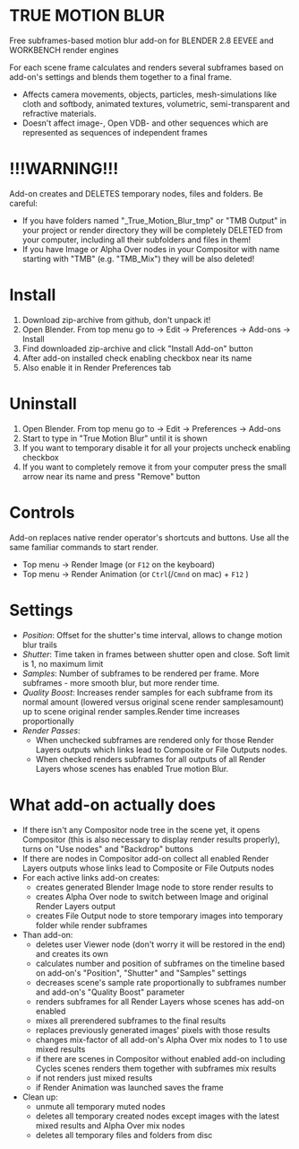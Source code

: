 # TRUE MOTION BLUR
Free subframes-based motion blur add-on
for BLENDER 2.8 EEVEE and WORKBENCH render engines

For each scene frame calculates and renders several subframes based on add-on's settings
and blends them together to a final frame.

- Affects camera movements, objects, particles, mesh-simulations like cloth and softbody,
  animated textures, volumetric, semi-transparent and refractive materials.
- Doesn't affect image-, Open VDB- and other sequences which are represented as sequences
  of independent frames

# !!!WARNING!!!
Add-on creates and DELETES temporary nodes, files and folders.
Be careful:
  - If you have folders named "\_True_Motion_Blur_tmp" or "TMB Output"
    in your project or render directory
    they will be completely DELETED from your computer, including all their subfolders and files in them!
  - If you have Image or Alpha Over nodes in your Compositor with
    name starting with "TMB" (e.g. "TMB_Mix") they will be also deleted!

# Install
1. Download zip-archive from github, don't unpack it!
2. Open Blender. From top menu go to -> Edit -> Preferences -> Add-ons -> Install
3. Find downloaded zip-archive and click "Install Add-on" button
4. After add-on installed check enabling checkbox near its name
5. Also enable it in Render Preferences tab

# Uninstall
1. Open Blender. From top menu go to -> Edit -> Preferences -> Add-ons
2. Start to type in "True Motion Blur" until it is shown
3. If you want to temporary disable it for all your projects uncheck enabling checkbox
4. If you want to completely remove it from your computer press the small arrow near its name
  and press "Remove" button
  
# Controls
Add-on replaces native render operator's shortcuts and buttons. Use all the same familiar commands
to start render.
  - Top menu -> Render Image (or `F12` on the keyboard)
  - Top menu -> Render Animation (or `Ctrl`(/`Cmnd` on mac) + `F12` )
  
# Settings
- *Position*:
    Offset for the shutter's time interval, allows to change motion blur trails
- *Shutter*:
    Time taken in frames between shutter open and close. Soft limit is 1, no maximum limit 
- *Samples*:
    Number of subframes to be rendered per frame. More subframes - more smooth blur, but more render time.
- *Quality Boost*:
    Increases render samples for each subframe from its normal amount (lowered versus original scene render samplesamount) up to scene original render samples.Render time increases proportionally
- *Render Passes*:
    - When unchecked subframes are rendered only for those Render Layers outputs which links lead to Composite or File Outputs nodes.
    - When checked renders subframes for all outputs of all Render Layers whose scenes has enabled True motion Blur.
  
# What add-on actually does
- If there isn't any Compositor node tree in the scene yet, it opens Compositor (this is also necessary
to display render results properly), turns on "Use nodes" and "Backdrop" buttons
- If there are nodes in Compositor add-on collect all enabled Render Layers outputs whose links
lead to Composite or File Outputs nodes
- For each active links add-on creates:
    - creates generated Blender Image node to store render results to
    - creates Alpha Over node to switch between Image and original Render Layers output
    - creates File Output node to store temporary images into temporary folder while render subframes
- Than add-on:
    - deletes user Viewer node (don't worry it will be restored in the end) and creates its own
    - calculates number and position of subframes on the timeline based on add-on's "Position", "Shutter" and "Samples" settings
    - decreases scene's sample rate proportionally to subframes number and add-on's "Quality Boost" parameter
    - renders subframes for all Render Layers whose scenes has add-on enabled
    - mixes all prerendered subframes to the final results
    - replaces previously generated images' pixels with those results
    - changes mix-factor of all add-on's Alpha Over mix nodes to 1 to use mixed results
    - if there are scenes in Compositor without enabled add-on including Cycles scenes
      renders them together with subframes mix results
    - if not renders just mixed results
    - if Render Animation was launched saves the frame
- Clean up:
    - unmute all temporary muted nodes
    - deletes all temporary created nodes except images with the latest mixed results and Alpha Over mix nodes
    - deletes all temporary files and folders from disc



